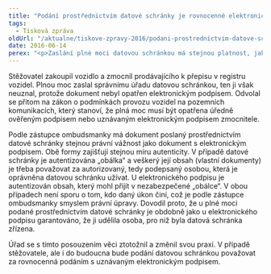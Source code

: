 ```yaml
---
title: "Podání prostřednictvím datové schránky je rovnocenné elektronickému podpisu"
tags:
  - Tisková zpráva
oldUrl: "/aktualne/tiskove-zpravy-2016/podani-prostrednictvim-datove-schranky-je-rovnocenne-elektronickemu-podpisu"
date: 2016-06-14
perex: "<p>Zaslání plné moci datovou schránkou má stejnou platnost, jako kdyby šlo o dokument opatřený uznávaným elektronickým podpisem.</p>"
---
```


<!-- imported from the old website -->

<p>Stěžovatel zakoupil vozidlo a zmocnil prodávajícího k přepisu v registru vozidel. Plnou moc zaslal správnímu úřadu datovou schránkou, ten ji však neuznal, protože dokument nebyl opatřen elektronickým podpisem. Odvolal se přitom na zákon o podmínkách provozu vozidel na pozemních komunikacích, který stanoví, že plná moc musí být opatřena úředně ověřeným podpisem nebo uznávaným elektronickým podpisem zmocnitele. </p> <p>Podle zástupce ombudsmanky má dokument poslaný prostřednictvím datové schránky stejnou právní vážnost jako dokument s elektronickým podpisem. Obě formy zajišťují stejnou míru autenticity. V případě datové schránky je autentizována „obálka“ a veškerý její obsah (vlastní dokumenty) je třeba považovat za autorizovaný, tedy podepsaný osobou, která je oprávněna datovou schránku užívat. U elektronického podpisu je autentizován obsah, který mohl přijít v nezabezpečené „obálce“. V obou případech není sporu o tom, kdo daný úkon činí, což je podle zástupce ombudsmanky smyslem právní úpravy. Dovodil proto, že u plné moci podané prostřednictvím datové schránky je obdobně jako u elektronického podpisu garantováno, že ji udělila osoba, pro niž byla datová schránka zřízena.</p><p> Úřad se s tímto posouzením věci ztotožnil a změnil svou praxi. V případě stěžovatele, ale i do budoucna bude podání datovou schránkou považovat za rovnocenná podáním s uznávaným elektronickým podpisem.</p>
